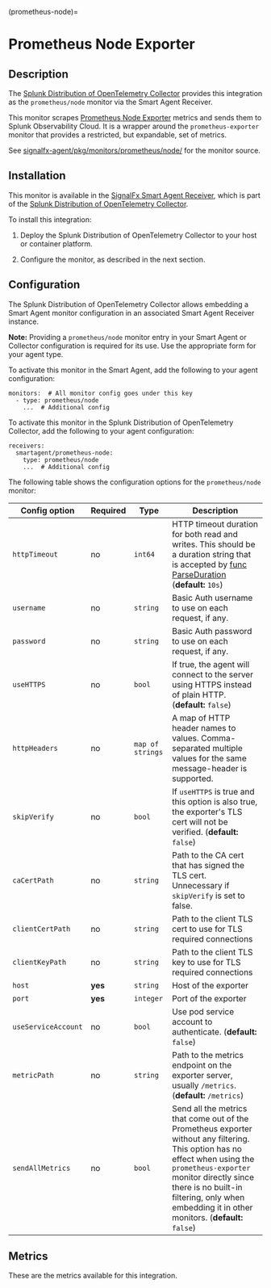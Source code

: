 (prometheus-node)=

# Prometheus Node Exporter

<meta name="description" content="Documentation on the prometheus/node monitor">


## Description

The [Splunk Distribution of OpenTelemetry Collector](https://github.com/signalfx/splunk-otel-collector) provides this integration as the `prometheus/node` monitor via the Smart Agent Receiver.

This monitor scrapes [Prometheus Node Exporter](https://github.com/prometheus/node_exporter) metrics and sends them to Splunk Observability Cloud. It is a wrapper around the `prometheus-exporter` monitor that provides a restricted, but expandable, set of metrics.

See [signalfx-agent/pkg/monitors/prometheus/node/](https://github.com/signalfx/signalfx-agent/tree/main/pkg/monitors/prometheus/node) for the monitor source.


## Installation

This monitor is available in the [SignalFx Smart Agent Receiver](https://github.com/signalfx/splunk-otel-collector/tree/main/internal/receiver/smartagentreceiver), which is part of the [Splunk Distribution of OpenTelemetry Collector](https://github.com/signalfx/splunk-otel-collector).

To install this integration:

1. Deploy the Splunk Distribution of OpenTelemetry Collector to your host or container platform.

2. Configure the monitor, as described in the next section.


## Configuration

The Splunk Distribution of OpenTelemetry Collector allows embedding a Smart Agent monitor configuration in an associated Smart Agent Receiver instance.

**Note:** Providing a `prometheus/node` monitor entry in your Smart Agent or Collector configuration is required for its use. Use the appropriate form for your agent type.

To activate this monitor in the Smart Agent, add the following to your agent configuration:

```
monitors:  # All monitor config goes under this key
  - type: prometheus/node
    ...  # Additional config
```

To activate this monitor in the Splunk Distribution of OpenTelemetry Collector, add the following to your agent configuration:

```
receivers:
  smartagent/prometheus-node:
    type: prometheus/node
    ...  # Additional config
```

The following table shows the configuration options for the `prometheus/node` monitor:

| Config option | Required | Type | Description |
| --- | --- | --- | --- |
| `httpTimeout` | no | `int64` | HTTP timeout duration for both read and writes. This should be a duration string that is accepted by [func ParseDuration](https://golang.org/pkg/time/#ParseDuration) (**default:** `10s`) |
| `username` | no | `string` | Basic Auth username to use on each request, if any. |
| `password` | no | `string` | Basic Auth password to use on each request, if any. |
| `useHTTPS` | no | `bool` | If true, the agent will connect to the server using HTTPS instead of plain HTTP. (**default:** `false`) |
| `httpHeaders` | no | `map of strings` | A map of HTTP header names to values. Comma-separated multiple values for the same message-header is supported. |
| `skipVerify` | no | `bool` | If `useHTTPS` is true and this option is also true, the exporter's TLS cert will not be verified. (**default:** `false`) |
| `caCertPath` | no | `string` | Path to the CA cert that has signed the TLS cert. Unnecessary if `skipVerify` is set to false. |
| `clientCertPath` | no | `string` | Path to the client TLS cert to use for TLS required connections |
| `clientKeyPath` | no | `string` | Path to the client TLS key to use for TLS required connections |
| `host` | **yes** | `string` | Host of the exporter |
| `port` | **yes** | `integer` | Port of the exporter |
| `useServiceAccount` | no | `bool` | Use pod service account to authenticate. (**default:** `false`) |
| `metricPath` | no | `string` | Path to the metrics endpoint on the exporter server, usually `/metrics`. (**default:** `/metrics`) |
| `sendAllMetrics` | no | `bool` | Send all the metrics that come out of the Prometheus exporter without any filtering. This option has no effect when using the `prometheus-exporter` monitor directly since there is no built-in filtering, only when embedding it in other monitors. (**default:** `false`) |


## Metrics

These are the metrics available for this integration.

<div class="metrics-table" type="prometheus/node" include="markdown"></div>
